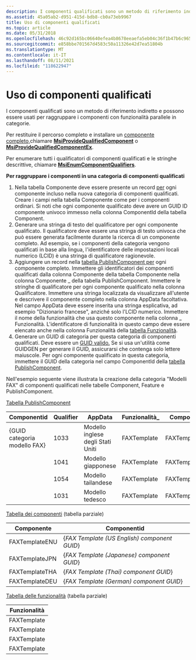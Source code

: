 ```yaml
---
description: I componenti qualificati sono un metodo di riferimento indiretto e possono essere usati per raggruppare i componenti con funzionalità parallele in categorie.
ms.assetid: 45a05ab2-d951-415d-bdb8-cb0a73eb9967
title: Uso di componenti qualificati
ms.topic: article
ms.date: 05/31/2018
ms.openlocfilehash: 46c92d165bc06640efea4b8678eeaefa5eb04c36f1b47b6c965faeea00c66adb
ms.sourcegitcommit: e858bbe701567d4583c50a11326e42d7ea51804b
ms.translationtype: MT
ms.contentlocale: it-IT
ms.lasthandoff: 08/11/2021
ms.locfileid: "118622947"
---
```

# <a name="using-qualified-components"></a>Uso di componenti qualificati

I componenti qualificati sono un metodo di riferimento indiretto e possono essere usati per raggruppare i componenti con funzionalità parallele in categorie.

Per restituire il percorso completo e installare un [componente completo,](qualified-components.md)chiamare [**MsiProvideQualifiedComponent**](/windows/desktop/api/Msi/nf-msi-msiprovidequalifiedcomponenta) o [**MsiProvideQualifiedComponentEx**](/windows/desktop/api/Msi/nf-msi-msiprovidequalifiedcomponentexa).

Per enumerare tutti i qualificatori di componenti qualificati e le stringhe descrittive, chiamare [**MsiEnumComponentQualifiers**](/windows/desktop/api/Msi/nf-msi-msienumcomponentqualifiersa).

**Per raggruppare i componenti in una categoria di componenti qualificati**

1.  Nella tabella Componente deve essere presente un record [per](component-table.md) ogni componente incluso nella nuova categoria di componenti qualificati. Creare i campi nella tabella Componente come per i componenti ordinari. Si noti che ogni componente qualificato deve avere un GUID ID componente univoco immesso nella colonna ComponentId della tabella Component.
2.  Generare una stringa di testo del qualificatore per ogni componente qualificato. Il qualificatore deve essere una stringa di testo univoca che può essere generata facilmente durante la ricerca di un componente completo. Ad esempio, se i componenti della categoria vengono qualificati in base alla lingua, l'identificatore delle impostazioni locali numerico (LCID) è una stringa di qualificatore ragionevole.
3.  Aggiungere un record nella [tabella PublishComponent per](publishcomponent-table.md) ogni componente completo. Immettere gli identificatori dei componenti qualificati dalla colonna Componente della tabella Componente nella colonna Componente \_ della tabella PublishComponent. Immettere le stringhe di qualificatore per ogni componente qualificato nella colonna Qualificatore. Immettere una stringa localizzata da visualizzare all'utente e descrivere il componente completo nella colonna AppData facoltativa. Nel campo AppData deve essere inserita una stringa esplicativa, ad esempio "Dizionario francese", anziché solo l'LCID numerico. Immettere il nome della funzionalità che usa questo componente nella colonna \_ Funzionalità. L'identificatore di funzionalità in questo campo deve essere elencato anche nella colonna Funzionalità della [tabella Funzionalità](feature-table.md).
4.  Generare un GUID di categoria per questa categoria di componenti qualificati. Deve essere un [GUID valido.](guid.md) Se si usa un'utilità come GUIDGEN per generare il GUID, assicurarsi che contenga solo lettere maiuscole. Per ogni componente qualificato in questa categoria, immettere il GUID della categoria nel campo ComponentId della [tabella PublishComponent](publishcomponent-table.md).

Nell'esempio seguente viene illustrata la creazione della categoria "Modelli FAX" di componenti qualificati nelle tabelle Component, Feature e PublishComponent.

[Tabella PublishComponent](publishcomponent-table.md)



| Componentid                  | Qualifier | AppData             | Funzionalità\_   | Componente\_    |
|------------------------------|-----------|---------------------|-------------|----------------|
| {GUID categoria modello FAX} | 1033      | Modello inglese degli Stati Uniti | FAXTemplate | FAXTemplateENU |
|                              | 1041      | Modello giapponese   | FAXTemplate | FAXTemplateJPN |
|                              | 1054      | Modello tailandese       | FAXTemplate | FAXTemplateTHA |
|                              | 1031      | Modello tedesco     | FAXTemplate | FAXTemplateDEU |



 

[Tabella dei componenti](component-table.md) (tabella parziale)



| Componente      | Componentid                                  |
|----------------|----------------------------------------------|
| FAXTemplateENU | {*FAX Template (US English) component GUID*} |
| FAXTemplateJPN | {*FAX Template (Japanese) component GUID*}   |
| FAXTemplateTHA | {*FAX Template (Thai) component GUID*}       |
| FAXTemplateDEU | {*FAX Template (German) component GUID*}     |



 

[Tabella delle funzionalità](feature-table.md) (tabella parziale)



| Funzionalità     |
|-------------|
| FAXTemplate |
| FAXTemplate |
| FAXTemplate |
| FAXTemplate |



 

 

 



